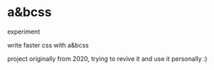 # a&bcss
experiment

write faster css with a&bcss

project originally from 2020, trying to revive it and use it personally :)
